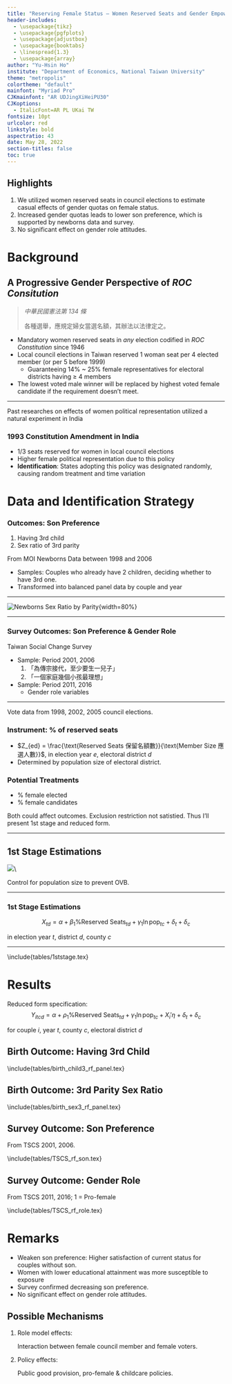 ```yaml
---
title: "Reserving Female Status — Women Reserved Seats and Gender Empowerment in Taiwan"
header-includes:
  - \usepackage{tikz}
  - \usepackage{pgfplots}
  - \usepackage{adjustbox}
  - \usepackage{booktabs}
  - \linespread{1.3}
  - \usepackage{array}
author: "Yu-Hsin Ho"
institute: "Department of Economics, National Taiwan University"
theme: "metropolis"
colortheme: "default"
mainfont: "Myriad Pro"
CJKmainfont: "AR UDJingXiHeiPU30"
CJKoptions:
  - ItalicFont=AR PL UKai TW
fontsize: 10pt
urlcolor: red
linkstyle: bold
aspectratio: 43
date: May 28, 2022
section-titles: false
toc: true
---
```


## Highlights

1. We utilized women reserved seats in council elections to estimate casual effects of gender quotas on female status.
2. Increased gender quotas leads to lower son preference, which is supported by newborns data and survey.
3. No significant effect on gender role attitudes.

# Background

## A Progressive Gender Perspective of *ROC Consitution*

> *中華民國憲法第 134 條*
>
> 各種選舉，應規定婦女當選名額，其辦法以法律定之。

- Mandatory women reserved seats in *any* election codified in *ROC Constitution* since 1946
- Local council elections in Taiwan reserved 1 woman seat per 4 elected member (or per 5 before 1999)
  - Guaranteeing 14% ~ 25% female representatives for electoral districts having $\geq$ 4 members
- The lowest voted male winner will be replaced by highest voted female candidate if the requirement doesn’t meet.

---

Past researches on effects of women political representation utilized a natural experiment in India

### 1993 Constitution Amendment in India

- 1/3 seats reserved for women in local council elections
- Higher female political representation due to this policy
- **Identification**: States adopting this policy was designated randomly, causing random treatment and time variation



# Data and Identification Strategy

### Outcomes: Son Preference

1. Having 3rd child
2. Sex ratio of 3rd parity

From MOI Newborns Data between 1998 and 2006

- Samples: Couples who already have 2 children, deciding whether to have 3rd one.
- Transformed into balanced panel data by couple and year 

---

![Newborns Sex Ratio by Parity](graphs/sexratioByParity.png){width=80%}

---

### Survey Outcomes: Son Preference & Gender Role

Taiwan Social Change Survey

- Sample: Period 2001, 2006
  1. 「為傳宗接代，至少要生一兒子」
  2. 「一個家庭幾個小孩最理想」
- Sample: Period 2011, 2016
  - Gender role variables

---

Vote data from 1998, 2002, 2005 council elections.

### Instrument: % of reserved seats

- $Z_{ed} = \frac{\text{Reserved Seats 保留名額數}}{\text{Member Size 應選人數}}$, in election year $e$, electoral district $d$
- Determined by population size of electoral district.

### Potential Treatments

- % female elected
- % female candidates

Both could affect outcomes. Exclusion restriction not satistied. Thus I’ll present 1st stage and reduced form.

---

## 1st Stage Estimations

![](graphs/firstStage.png)\

Control for population size to prevent OVB.

---

### 1st Stage Estimations

$$
X_{td} = \alpha + \beta_1 \text{\% Reserved Seats}_{td}  + \gamma_1 \ln \operatorname{pop}_{tc} + \delta_t + \delta_{c}
$$

in election year $t$, district $d$, county $c$

---

\include{tables/1ststage.tex}

# Results

Reduced form specification:
$$
Y_{itcd} = \alpha + \rho_1 \text{\% Reserved Seats}_{td}  + \gamma_1 \ln \operatorname{pop}_{tc} + X_i' \eta + \delta_t + \delta_{c}
$$

for couple $i$, year $t$, county $c$, electoral district $d$

## Birth Outcome: Having 3rd Child

\include{tables/birth_child3_rf_panel.tex}

## Birth Outcome: 3rd Parity Sex Ratio

\include{tables/birth_sex3_rf_panel.tex}

## Survey Outcome: Son Preference

From TSCS 2001, 2006. 

\include{tables/TSCS_rf_son.tex}

## Survey Outcome: Gender Role

From TSCS 2011, 2016; 1 = Pro-female

\include{tables/TSCS_rf_role.tex}

# Remarks

- Weaken son preference: Higher satisfaction of current status for couples without son.
- Women with lower educational attainment was more susceptible to exposure
- Survey confirmed decreasing son preference.
- No significant effect on gender role attitudes. 

## Possible Mechanisms

1. Role model effects:

   Interaction between female council member and female voters.

2. Policy effects:

   Public good provision, pro-female & childcare policies.
